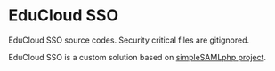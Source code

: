EduCloud SSO
============

EduCloud SSO source codes. Security critical files are gitignored.

EduCloud SSO is a custom solution based on [simpleSAMLphp project](https://github.com/simplesamlphp/simplesamlphp).
